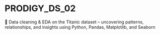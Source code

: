 # PRODIGY_DS_02
🚢 Data cleaning &amp; EDA on the Titanic dataset – uncovering patterns, relationships, and insights using Python, Pandas, Matplotlib, and Seaborn
